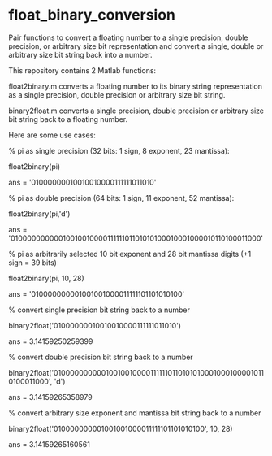 # float_binary_conversion
Pair functions to convert a floating number to a single precision, double precision, or arbitrary size bit representation and convert a single, double or arbitrary size bit string back into a number. 

This repository contains 2 Matlab functions:

float2binary.m converts a floating number to its binary string representation as a single precision, double precision or arbitrary size bit string.

binary2float.m converts a single precision, double precision or arbitrary size bit string back to a floating number. 


Here are some use cases:


% pi as single precision (32 bits: 1 sign, 8 exponent, 23 mantissa):

float2binary(pi)

ans =
    '01000000010010010000111111011010'


% pi as double precision (64 bits: 1 sign, 11 exponent, 52 mantissa):

float2binary(pi,'d')

ans =
    '0100000000001001001000011111101101010100010001000010110100011000'


% pi as arbitrarily selected 10 bit exponent and 28 bit mantissa digits (+1 sign = 39 bits)

float2binary(pi, 10, 28)

ans =
    '010000000001001001000011111101101010100'
   

% convert single precision bit string back to a number    

binary2float('01000000010010010000111111011010')

ans =
          3.14159250259399


% convert double precision bit string back to a number  

binary2float('0100000000001001001000011111101101010100010001000010110100011000', 'd')

ans =
          3.14159265358979


% convert arbitrary size exponent and mantissa bit string back to a number  

binary2float('010000000001001001000011111101101010100', 10, 28)

ans =
          3.14159265160561
